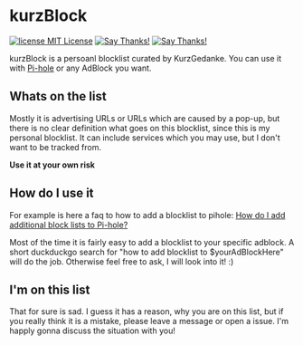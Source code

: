 # kurzBlock

[![license MIT License](https://img.shields.io/github/license/mashape/apistatus.svg)](https://github.com/KurzGedanke/kurzBlock/blob/master/LICENSE)
[![Say Thanks!](https://img.shields.io/badge/Donate-💵-purple.svg)](https://blog.kurzgedanke.me/donate/)
[![Say Thanks!](https://img.shields.io/badge/Say%20Thanks-🐿️-lightgrey.svg)](https://saythanks.io/to/KurzGedanke)

kurzBlock is a persoanl blocklist curated by KurzGedanke. You can use it with [Pi-hole](https://pi-hole.net) or any AdBlock you want. 

## Whats on the list

Mostly it is advertising URLs or URLs which are caused by a pop-up, but there is no clear definition what goes on this blocklist, since this is my personal blocklist. It can include services which you may use, but I don't want to be tracked from. 

**Use it at your own risk**

## How do I use it

For example is here a faq to how to add a blocklist to pihole: [How do I add additional block lists to Pi-hole?](https://discourse.pi-hole.net/t/how-do-i-add-additional-block-lists-to-pi-hole/259)

Most of the time it is fairly easy to add a blocklist to your specific adblock. A short duckduckgo search for "how to add blocklist to $yourAdBlockHere" will do the job. Otherwise feel free to ask, I will look into it! :) 

## I'm on this list

That for sure is sad. I guess it has a reason, why you are on this list, but if you really think it is a mistake, please leave a message or open a issue. I'm happly gonna discuss the situation with you! 